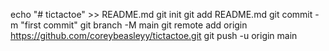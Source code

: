 echo "# tictactoe" >> README.md
  git init
  git add README.md
  git commit -m "first commit"
  git branch -M main
  git remote add origin https://github.com/coreybeasleyy/tictactoe.git
  git push -u origin main
